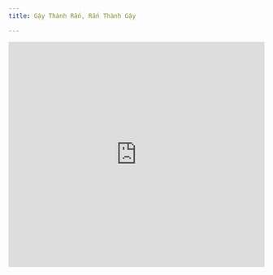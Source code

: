 ```yaml
---
title: Gậy Thành Rắn, Rắn Thành Gậy

---
```



<iframe width="100%" height="444" src="https://www.youtube.com/embed/smloh-TK96g?si=MTe4gCzcLL1VQVU4" title="YouTube video player" frameborder="0" allow="accelerometer; autoplay; clipboard-write; encrypted-media; gyroscope; picture-in-picture; web-share" allowfullscreen></iframe>
